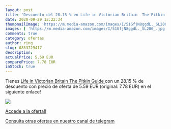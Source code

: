 ```yaml
---
layout: post
title: 'Descuento del 28.15 % en Life in Victorian Britain  The Pitkin Gu'
date: 2020-09-29 12:22:34
thumbnailImage: 'https://m.media-amazon.com/images/I/51GfjN8ggdL._SL200_.jpg'
images: [ 'https://m.media-amazon.com/images/I/51GfjN8ggdL._SL200_.jpg' ]
comments: true
category: ofertas
author: ring
slug: 0853729417
description:
actualPrice: 5.59 EUR
comparePrice: 7.78 EUR
inStock: true
---
```


Tienes [Life in Victorian Britain  The Pitkin Guide ](https://www.amazon.it/dp/0853729417/?tag=redken03-21) con un 28.15 % de descuento con precio de oferta de 5.59 EUR (original: 7.78 EUR) en el siguiente enlace!

[![](https://m.media-amazon.com/images/I/51GfjN8ggdL._SL200_.jpg)](https://www.amazon.it/dp/0853729417/?tag=redken03-21)

[Accede a la oferta!!](https://www.amazon.it/dp/0853729417/?tag=redken03-21)

[Consulta otras ofertas en nuestro canal de telegram](https://t.me/s/ofertas25)
